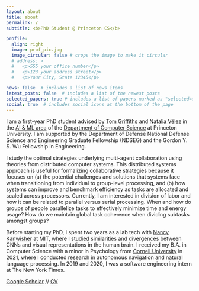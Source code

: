 ```yaml
---
layout: about
title: about
permalink: /
subtitle: <b>PhD Student @ Princeton CS</b>

profile:
  align: right
  image: prof_pic.jpg
  image_circular: false # crops the image to make it circular
  # address: >
  #   <p>555 your office number</p>
  #   <p>123 your address street</p>
  #   <p>Your City, State 12345</p>

news: false  # includes a list of news items
latest_posts: false  # includes a list of the newest posts
selected_papers: true # includes a list of papers marked as "selected={true}"
social: true  # includes social icons at the bottom of the page
---
```


I am a first-year PhD student advised by <a href="https://cocosci.princeton.edu/index.php" target="_blank">Tom Griffiths</a> and <a href="https://nataliavelez.org/" target="_blank">Natalia Vélez</a> in the <a href="https://aiml.cs.princeton.edu/" target="_blank">AI & ML area</a> of the <a href="https://www.cs.princeton.edu/" target="_blank">Department of Computer Science</a> at Princeton University. I am supported by the Department of Defense National Defense Science and Engineering Graduate Fellowship (NDSEG) and the Gordon Y. S. Wu Fellowship in Engineering.

I study the optimal strategies underlying multi-agent collaboration using theories from distributed computer systems. This distributed systems approach is useful for formalizing collaborative strategies because it focuses on (a) the potential challenges and solutions that systems face when transitioning from individual to group-level processing, and (b) how systems can improve and benchmark efficiency as tasks are allocated and scaled across processors. Currently, I am interested in division of labor and how it can be related to parallel versus serial processing. When and how do groups of people parallelize tasks to effectively minimize time and energy usage? How do we maintain global task coherence when dividing subtasks amongst groups?

Before starting my PhD, I spent two years as a lab tech with <a href="https://web.mit.edu/bcs/nklab/index.shtml" target="_blank">Nancy Kanwisher</a> at MIT, where I studied similarities and divergences between CNNs and visual representations in the human brain. I received my B.A. in Computer Science with a minor in Psychology from <a href="https://as.cornell.edu/" target="_blank">Cornell University</a> in 2021, where I conducted research in autonomous navigation and natural language processing. In 2019 and 2020, I was a software engineering intern at The New York Times. 

<a href="https://scholar.google.com/citations?hl=en&user=jhdQGeUAAAAJ" target="_blank">Google Scholar</a> // <a href="https://docs.google.com/document/d/1Y9JUzUlbUicyHbFhpkmd3YkJkptnVIExOXfTXTfao-I/edit?usp=sharing" target="_blank">CV</a>